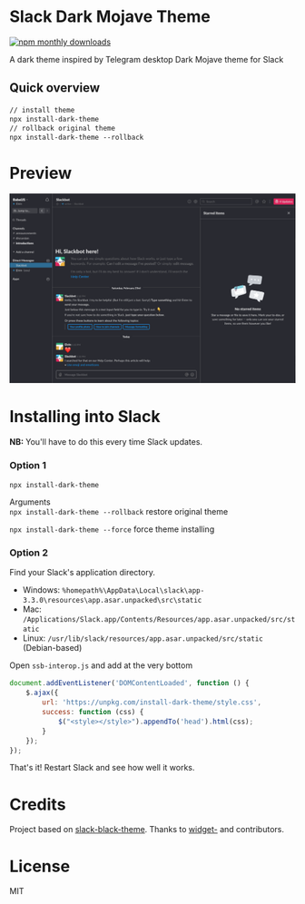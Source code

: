 # Slack Dark Mojave Theme      
[![npm monthly downloads](https://img.shields.io/npm/dm/install-dark-theme.svg)](https://www.npmjs.com/package/install-dark-theme)

A dark theme inspired by Telegram desktop Dark Mojave theme for Slack      

## Quick overview
```shell  
// install theme
npx install-dark-theme
// rollback original theme
npx install-dark-theme --rollback  
```  

# Preview    
![Screenshot](https://raw.githubusercontent.com/elv1n/slack-dark-mojave-theme/master/preview.png)
    
# Installing into Slack      
 **NB:** You'll have to do this every time Slack updates.      
  
### Option 1  
```shell  
npx install-dark-theme  
```  
Arguments  
`npx install-dark-theme --rollback`  restore original theme

`npx install-dark-theme --force` force theme installing 
 
  
### Option 2  
  Find your Slack's application directory.      
      
* Windows: `%homepath%\AppData\Local\slack\app-3.3.0\resources\app.asar.unpacked\src\static`  
* Mac: `/Applications/Slack.app/Contents/Resources/app.asar.unpacked/src/static`  
* Linux: `/usr/lib/slack/resources/app.asar.unpacked/src/static` (Debian-based)      
      
Open `ssb-interop.js` and add at the very bottom     
     
```js      
document.addEventListener('DOMContentLoaded', function () {
    $.ajax({
        url: 'https://unpkg.com/install-dark-theme/style.css',
        success: function (css) {
            $("<style></style>").appendTo('head').html(css);
        }
    });
});  
```      
      
That's it! Restart Slack and see how well it works.      
      
# Credits    
 Project based on  [slack-black-theme](https://github.com/widget-/slack-black-theme). Thanks to [widget-](https://github.com/widget-) and contributors. 
# License      
 MIT
